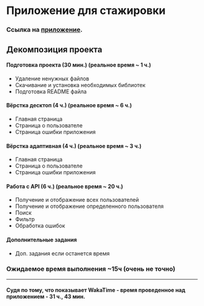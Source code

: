 # Приложение для стажировки

### Ссылка на [приложение](workerslist.onrender.com).

## Декомпозиция проекта

#### Подготовка проекта (30 мин.) (реальное время ~ 1 ч.)
- Удаление ненужных файлов
- Скачивание и установка необходимых библиотек
- Подготовка README файла

#### Вёрстка десктоп (4 ч.) (реальное время ~ 6 ч.)
- Главная страница
- Страница о пользователе
- Страница ошибки приложения

#### Вёрстка адаптивная (4 ч.) (реальное время ~ 3 ч.)
- Главная страница
- Страница о пользователе
- Страница ошибки приложения

#### Работа с API (6 ч.) (реальное время ~ 20 ч.)
- Получение и отображение всех пользователей
- Получение и отображение определенного пользователя
- Поиск
- Фильтр
- Обработка ошибок

#### Дополнительные задания
- Доп. задания если останется время

### Ожидаемое время выполнения ~15ч (очень не точно)
---
#### Судя по тому, что показывает WakaTime - время проведенное над приложением - 31 ч., 43 мин.
